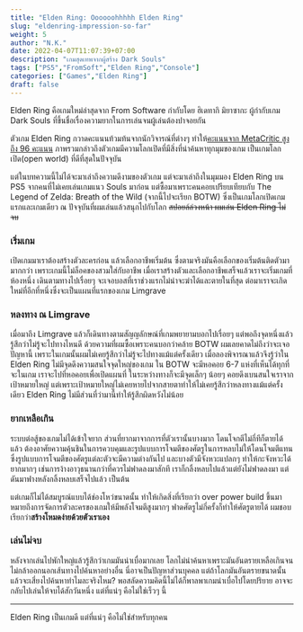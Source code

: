 ```yaml
---
title: "Elden Ring: Oooooohhhhh Elden Ring"
slug: "eldenring-impression-so-far"
weight: 5
author: "N.K."
date: 2022-04-07T11:07:39+07:00
description: "เกมสุดเทพจากผู้สร้าง Dark Souls"
tags: ["PS5","FromSoft","Elden Ring","Console"]
categories: ["Games","Elden Ring"]
draft: false
---
```

Elden Ring คือเกมใหม่ล่าสุดจาก From Software กำกับโดย ฮิเดทากิ มิยาซากะ ผู้กำกับเกม Dark Souls ที่ขึ้นชื่อเรื่องความยากในการเล่นจนผู้เล่นต้องปาจอยกัน
<!--more-->

ตัวเกม Elden Ring กวาดคะแนนท้วมท้นจากนักวิจารณ์ที่ต่างๆ ทำให้[คะแนนจาก MetaCritic สูงถึง 96 คะแนน](https://www.metacritic.com/game/playstation-5/elden-ring) ภาพรวมกล่าวถึงตัวเกมมีความโลกเปิดที่มีสิ่งที่น่าค้นหาทุกมุมของเกม เป็นเกมโลกเปิด(open world) ที่ดีที่สุดในปัจจุบัน

แต่ในบทความนี้ไม่ได้จะมาเล่าถึงความดีงามของตัวเกม แต่จะมาเล่าถึงในมุมมอง Elden Ring บน PS5 จากคนที่ไม่เคยเล่นเกมแนว Souls มาก่อน แต่ซื้อมาเพราะคนคอยเปรียบเทียบกับ The Legend of Zelda: Breath of the Wild (จากนี้ไปจะเรียก BOTW) ซึ่งเป็นเกมโลกเปิดเกมแรกและเกมเดียว ณ ปัจจุบันที่ผมเล่นแล้วสนุกไปกับโลก ~~สปอยล์ล่วงหน้า ผมเล่น Elden Ring ไม่จบ~~

### เริ่มเกม

เปิดเกมมาเราต้องสร้างตัวละครก่อน แล้วเลือกอาชีพเริ่มต้น ซึ่งตามจริงมันคือเลือกของเริ่มต้นติดตัวมามากกว่า เพราะเกมนี้ไม่ล็อคของสวมใส่กับอาชีพ เมื่อเราสร้างตัวและเลือกอาชีพเสร็จแล้วเราจะเริ่มเกมที่ห้องหนึ่ง เดินตามทางไปเรื่อยๆ จะเจอบอสที่เราช่วงแรกไม่น่าจะฆ่าได้และตายในที่สุด ต่อมาเราจะเกิดใหม่ที่อีกที่หนึ่งซึ่งจะเป็นแผนที่แรกของเกม Limgrave

### หลงทาง ณ Limgrave

เมื่อมาถึง Limgrave แล้วก็เดินทางตามสัญญลักษณ์ที่เกมพยายามบอกไปเรื่อยๆ แต่พอถึงจุดหนึ่งแล้วรู้สึกว่าไม่รู้จะไปทางไหนดี ด้วยความที่ผมซื้อเพราะคนบอกว่าคล้าย BOTW ผมเลยคาดไม่ถึงว่าจะเจอปัญหานี้ เพราะในเกมนั้นผมไม่เคยรู้สึกว่าไม่รู้จะไปทางแม้แต่ครั้งเดียว เมื่อลองพิจารณาแล้วจึงรู้ว่าใน Elden Ring ไม่มีจุดดึงความสนใจจุดใหญ่ของเกม ใน BOTW จะมีหอคอย 6-7 แห่งที่เห็นได้ทุกที่จะในเกม เราจะไปที่หอคอยเพื่อเปิดแผนที่ ในระหว่างทางก็จะมีจุดเล็กๆ น้อยๆ คอยดึงเบนสนใจเราจากเป้าหมายใหญ่ แต่เพราะเป้าหมายใหญ่ไม่เคยหายไปจากสายตาทำให้ไม่เคยรู้สึกว่าหลงทางแม้แต่ครั้งเดียว Elden Ring ไม่มีส่วนที่ว่ามานี้ทำให้รู้สึกผิดหวังไม่น้อย

### ยากเหลือเกิน

ระบบต่อสู้ของเกมไม่ได้เข้าใจยาก ส่วนที่ยากมาจากการที่ตัวเรานั้นบางมาก โดนโจกตีไม่กี่ทีก็ตายได้แล้ว ต้องอาศัยความคุ้นชินในการควบคุมและรูปแบบการโจมตีของศัตรูในการหลบไม่ให้โดนโจมตีแทน ซึ่งรูปแบบการโจมตีของศัตรูแต่ละตัวจะมีความต่างกันไป และบางตัวมีจังหวะแปลกๆ ทำให้กะจังหวะได้ยากมากๆ เช่นการง้างอาวุธนานกว่าที่ควรไม่ฟาดลงมาสักที เราก็กลิ้งหลบไปแล้วแต่ยังไม่ฟาดลงมา แต่ดันมาฟางหลังกลิ้งหลบเสร็จไปแล้ว เป็นต้น

แต่เกมก็ไม่ได้สมบูรณ์แบบได้ช่องโหว่ขนาดนั้น ทำให้เกิดสิ่งที่เรียกว่า over power build ขึ้นมา หมายถึงการจัดการตัวละครของเกมให้มีพลังโจมตีสูงมากๆ ฟาดศัตรูไม่กี่ครั้งก็ทำให้ศัตรูตายได้ ผมชอบเรียกว่า**สร้างโหมดง่ายด้วยตัวเราเอง**

### เล่นไม่จบ

หลังจากเล่นไปพักใหญ่แล้วรู้สึกว่าเกมมันน่าเบื่อมากเลย โลกไม่น่าค้นหาเพราะมันอันตรายเหลือเกินจนไม่กล้าออกนอกเส้นทางไปค้นหาอย่างอื่น นี่อาจเป็นปัญหาส่วนบุคคล แต่ถ้าโลกมันอันตรายขนาดนั้นแล้วจะเสี่ยงไปค้นหาทำไมละจริงไหม? พอสลัดความคิดนี้ไม่ได้ก็พาลพาเกมน่าเบื่อไปโดยปริยาย อาจจะกลับไปเล่นให้จบได้สักวันหนึ่ง แต่ที่แน่ๆ คือไม่ใช่เร็วๆ นี้

---

Elden Ring เป็นเกมดี แต่ที่แน่ๆ คือไม่ใช่สำหรับทุกคน
